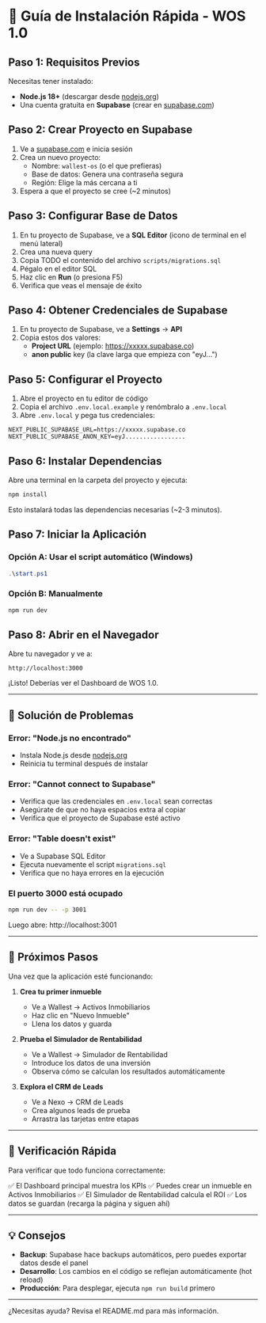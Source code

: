 # 🚀 Guía de Instalación Rápida - WOS 1.0

## Paso 1: Requisitos Previos

Necesitas tener instalado:
- **Node.js 18+** (descargar desde [nodejs.org](https://nodejs.org))
- Una cuenta gratuita en **Supabase** (crear en [supabase.com](https://supabase.com))

## Paso 2: Crear Proyecto en Supabase

1. Ve a [supabase.com](https://supabase.com) e inicia sesión
2. Crea un nuevo proyecto:
   - Nombre: `wallest-os` (o el que prefieras)
   - Base de datos: Genera una contraseña segura
   - Región: Elige la más cercana a ti
3. Espera a que el proyecto se cree (~2 minutos)

## Paso 3: Configurar Base de Datos

1. En tu proyecto de Supabase, ve a **SQL Editor** (icono de terminal en el menú lateral)
2. Crea una nueva query
3. Copia TODO el contenido del archivo `scripts/migrations.sql`
4. Pégalo en el editor SQL
5. Haz clic en **Run** (o presiona F5)
6. Verifica que veas el mensaje de éxito

## Paso 4: Obtener Credenciales de Supabase

1. En tu proyecto de Supabase, ve a **Settings** → **API**
2. Copia estos dos valores:
   - **Project URL** (ejemplo: https://xxxxx.supabase.co)
   - **anon public** key (la clave larga que empieza con "eyJ...")

## Paso 5: Configurar el Proyecto

1. Abre el proyecto en tu editor de código
2. Copia el archivo `.env.local.example` y renómbralo a `.env.local`
3. Abre `.env.local` y pega tus credenciales:

```env
NEXT_PUBLIC_SUPABASE_URL=https://xxxxx.supabase.co
NEXT_PUBLIC_SUPABASE_ANON_KEY=eyJ.................
```

## Paso 6: Instalar Dependencias

Abre una terminal en la carpeta del proyecto y ejecuta:

```bash
npm install
```

Esto instalará todas las dependencias necesarias (~2-3 minutos).

## Paso 7: Iniciar la Aplicación

### Opción A: Usar el script automático (Windows)
```powershell
.\start.ps1
```

### Opción B: Manualmente
```bash
npm run dev
```

## Paso 8: Abrir en el Navegador

Abre tu navegador y ve a:
```
http://localhost:3000
```

¡Listo! Deberías ver el Dashboard de WOS 1.0.

---

## 🔧 Solución de Problemas

### Error: "Node.js no encontrado"
- Instala Node.js desde [nodejs.org](https://nodejs.org)
- Reinicia tu terminal después de instalar

### Error: "Cannot connect to Supabase"
- Verifica que las credenciales en `.env.local` sean correctas
- Asegúrate de que no haya espacios extra al copiar
- Verifica que el proyecto de Supabase esté activo

### Error: "Table doesn't exist"
- Ve a Supabase SQL Editor
- Ejecuta nuevamente el script `migrations.sql`
- Verifica que no haya errores en la ejecución

### El puerto 3000 está ocupado
```bash
npm run dev -- -p 3001
```
Luego abre: http://localhost:3001

---

## 📱 Próximos Pasos

Una vez que la aplicación esté funcionando:

1. **Crea tu primer inmueble**
   - Ve a Wallest → Activos Inmobiliarios
   - Haz clic en "Nuevo Inmueble"
   - Llena los datos y guarda

2. **Prueba el Simulador de Rentabilidad**
   - Ve a Wallest → Simulador de Rentabilidad
   - Introduce los datos de una inversión
   - Observa cómo se calculan los resultados automáticamente

3. **Explora el CRM de Leads**
   - Ve a Nexo → CRM de Leads
   - Crea algunos leads de prueba
   - Arrastra las tarjetas entre etapas

---

## 🎯 Verificación Rápida

Para verificar que todo funciona correctamente:

✅ El Dashboard principal muestra los KPIs
✅ Puedes crear un inmueble en Activos Inmobiliarios
✅ El Simulador de Rentabilidad calcula el ROI
✅ Los datos se guardan (recarga la página y siguen ahí)

---

## 💡 Consejos

- **Backup**: Supabase hace backups automáticos, pero puedes exportar datos desde el panel
- **Desarrollo**: Los cambios en el código se reflejan automáticamente (hot reload)
- **Producción**: Para desplegar, ejecuta `npm run build` primero

---

¿Necesitas ayuda? Revisa el README.md para más información.
